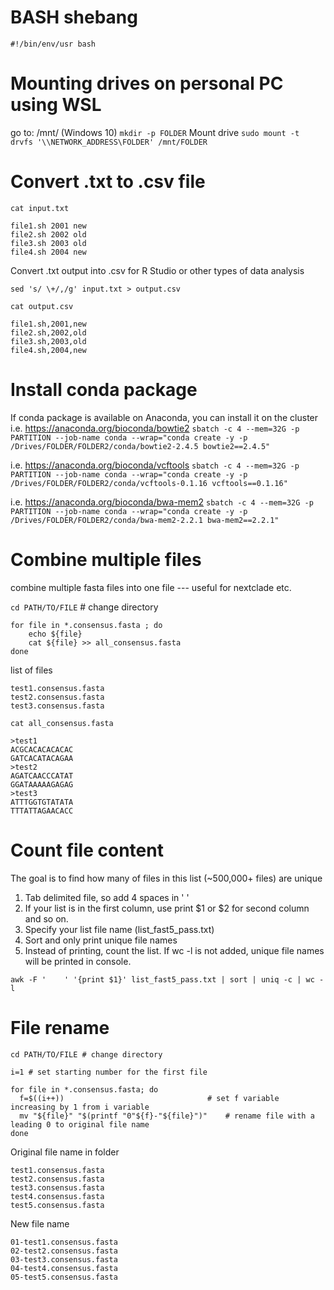 # BASH shebang
`#!/bin/env/usr bash`


# Mounting drives on personal PC using WSL
go to: /mnt/ (Windows 10)
`mkdir -p FOLDER`
Mount drive 
`sudo mount -t drvfs '\\NETWORK_ADDRESS\FOLDER' /mnt/FOLDER`


# Convert .txt to .csv file
`cat input.txt`
```
file1.sh 2001 new
file2.sh 2002 old
file3.sh 2003 old 
file4.sh 2004 new
```
Convert .txt output into .csv for R Studio or other types of data analysis

`sed 's/ \+/,/g' input.txt > output.csv`

`cat output.csv`
```
file1.sh,2001,new
file2.sh,2002,old
file3.sh,2003,old 
file4.sh,2004,new
```

# Install conda package
If conda package is available on Anaconda, you can install it on the cluster
i.e. https://anaconda.org/bioconda/bowtie2
`sbatch -c 4 --mem=32G -p PARTITION --job-name conda --wrap="conda create -y -p /Drives/FOLDER/FOLDER2/conda/bowtie2-2.4.5 bowtie2==2.4.5"`

i.e. https://anaconda.org/bioconda/vcftools
`sbatch -c 4 --mem=32G -p PARTITION --job-name conda --wrap="conda create -y -p /Drives/FOLDER/FOLDER2/conda/vcftools-0.1.16 vcftools==0.1.16"`

i.e. https://anaconda.org/bioconda/bwa-mem2
`sbatch -c 4 --mem=32G -p PARTITION --job-name conda --wrap="conda create -y -p /Drives/FOLDER/FOLDER2/conda/bwa-mem2-2.2.1 bwa-mem2==2.2.1"`


# Combine multiple files
combine multiple fasta files into one file --- useful for nextclade etc.

`cd PATH/TO/FILE` # change directory

```
for file in *.consensus.fasta ; do
    echo ${file}
    cat ${file} >> all_consensus.fasta
done
```
list of files
```
test1.consensus.fasta
test2.consensus.fasta
test3.consensus.fasta
```
`cat all_consensus.fasta`
```
>test1
ACGCACACACACAC
GATCACATACAGAA
>test2
AGATCAACCCATAT
GGATAAAAAGAGAG
>test3
ATTTGGTGTATATA
TTTATTAGAACACC
```

# Count file content
The goal is to find how many of files in this list (~500,000+ files) are unique
1. Tab delimited file, so add 4 spaces in ' ' 
2. If your list is in the first column, use print $1 or $2 for second column and so on. 
3. Specify your list file name (list_fast5_pass.txt)
4. Sort and only print unique file names
5. Instead of printing, count the list. If wc -l is not added, unique file names will be printed in console.

`awk -F '    ' '{print $1}' list_fast5_pass.txt | sort | uniq -c | wc -l`


# File rename
```
cd PATH/TO/FILE # change directory

i=1 # set starting number for the first file

for file in *.consensus.fasta; do  
  f=$((i++))                                # set f variable increasing by 1 from i variable
  mv "${file}" "$(printf "0"${f}-"${file}")"    # rename file with a leading 0 to original file name
done
```

Original file name in folder
```
test1.consensus.fasta
test2.consensus.fasta
test3.consensus.fasta
test4.consensus.fasta
test5.consensus.fasta
```

New file name
```
01-test1.consensus.fasta
02-test2.consensus.fasta
03-test3.consensus.fasta
04-test4.consensus.fasta
05-test5.consensus.fasta
```






